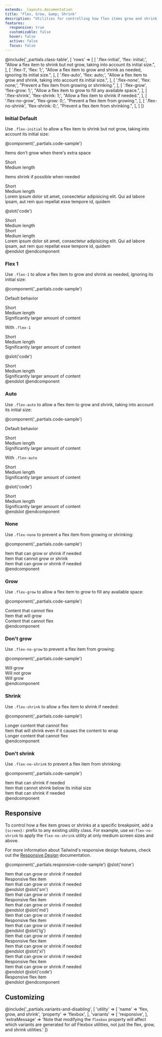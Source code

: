 ```yaml
---
extends: _layouts.documentation
title: "Flex, Grow, &amp; Shrink"
description: "Utilities for controlling how flex items grow and shrink."
features:
  responsive: true
  customizable: false
  hover: false
  active: false
  focus: false
---
```


@include('_partials.class-table', [
  'rows' => [
    [
      '.flex-initial',
      'flex: initial;',
      "Allow a flex item to shrink but not grow, taking into account its initial size.",
    ],
    [
      '.flex-1',
      'flex: 1;',
      "Allow a flex item to grow and shrink as needed, ignoring its initial size.",
    ],
    [
      '.flex-auto',
      'flex: auto;',
      "Allow a flex item to grow and shrink, taking into account its initial size.",
    ],
    [
      '.flex-none',
      'flex: none;',
      "Prevent a flex item from growing or shrinking.",
    ],
    [
      '.flex-grow',
      'flex-grow: 1;',
      "Allow a flex item to grow to fill any available space.",
    ],
    [
      '.flex-shrink',
      'flex-shrink: 1;',
      "Allow a flex item to shrink if needed.",
    ],
    [
      '.flex-no-grow',
      'flex-grow: 0;',
      "Prevent a flex item from growing.",
    ],
    [
      '.flex-no-shrink',
      'flex-shrink: 0;',
      "Prevent a flex item from shrinking.",
    ],
  ]
])

### Initial <span class="ml-2 font-semibold text-grey-dark text-sm uppercase tracking-wide">Default</span>

Use `.flex-initial` to allow a flex item to shrink but not grow, taking into account its initial size:

@component('_partials.code-sample')
<p class="text-sm text-grey-dark mb-1">Items don't grow when there's extra space</p>
<div class="flex bg-grey-lighter mb-6">
  <div class="flex-initial text-grey-darker text-center bg-grey-light px-4 py-2 m-2">
    Short
  </div>
  <div class="flex-initial text-grey-darker text-center bg-grey-light px-4 py-2 m-2">
    Medium length
  </div>
</div>

<p class="text-sm text-grey-dark mb-1">Items shrink if possible when needed</p>
<div class="flex bg-grey-lighter">
  <div class="flex-initial text-grey-darker text-center bg-grey-light px-4 py-2 m-2">
    Short
  </div>
  <div class="flex-initial text-grey-darker text-center bg-grey-light px-4 py-2 m-2">
    Medium length
  </div>
  <div class="flex-initial text-grey-darker text-center bg-grey-light px-4 py-2 m-2">
    Lorem ipsum dolor sit amet, consectetur adipisicing elit. Qui ad labore ipsam, aut rem quo repellat esse tempore id, quidem
  </div>
</div>

@slot('code')
<div class="flex bg-grey-lighter">
  <div class="flex-initial text-grey-darker text-center bg-grey-light px-4 py-2 m-2">
    Short
  </div>
  <div class="flex-initial text-grey-darker text-center bg-grey-light px-4 py-2 m-2">
    Medium length
  </div>
</div>

<div class="flex bg-grey-lighter">
  <div class="flex-initial text-grey-darker text-center bg-grey-light px-4 py-2 m-2">
    Short
  </div>
  <div class="flex-initial text-grey-darker text-center bg-grey-light px-4 py-2 m-2">
    Medium length
  </div>
  <div class="flex-initial text-grey-darker text-center bg-grey-light px-4 py-2 m-2">
    Lorem ipsum dolor sit amet, consectetur adipisicing elit. Qui ad labore ipsam, aut rem quo repellat esse tempore id, quidem
  </div>
</div>
@endslot
@endcomponent

### Flex 1

Use `.flex-1` to allow a flex item to grow and shrink as needed, ignoring its initial size:

@component('_partials.code-sample')
<p class="text-sm text-grey-dark mb-1">Default behavior</p>
<div class="flex bg-grey-lighter mb-6">
  <div class="text-grey-darker text-center bg-grey-light px-4 py-2 m-2">
    Short
  </div>
  <div class="text-grey-darker text-center bg-grey-light px-4 py-2 m-2">
    Medium length
  </div>
  <div class="text-grey-darker text-center bg-grey-light px-4 py-2 m-2">
    Significantly larger amount of content
  </div>
</div>
<p class="text-sm text-grey-dark mb-1">With <code>.flex-1</code></p>
<div class="flex bg-grey-lighter">
  <div class="flex-1 text-grey-darker text-center bg-grey-light px-4 py-2 m-2">
    Short
  </div>
  <div class="flex-1 text-grey-darker text-center bg-grey-light px-4 py-2 m-2">
    Medium length
  </div>
  <div class="flex-1 text-grey-darker text-center bg-grey-light px-4 py-2 m-2">
    Significantly larger amount of content
  </div>
</div>

@slot('code')
<div class="flex bg-grey-lighter">
  <div class="flex-1 text-grey-darker text-center bg-grey-light px-4 py-2 m-2">
    Short
  </div>
  <div class="flex-1 text-grey-darker text-center bg-grey-light px-4 py-2 m-2">
    Medium length
  </div>
  <div class="flex-1 text-grey-darker text-center bg-grey-light px-4 py-2 m-2">
    Significantly larger amount of content
  </div>
</div>
@endslot
@endcomponent

### Auto

Use `.flex-auto` to allow a flex item to grow and shrink, taking into account its initial size:

@component('_partials.code-sample')
<p class="text-sm text-grey-dark mb-1">Default behavior</p>
<div class="flex bg-grey-lighter mb-6">
  <div class="text-grey-darker text-center bg-grey-light px-4 py-2 m-2">
    Short
  </div>
  <div class="text-grey-darker text-center bg-grey-light px-4 py-2 m-2">
    Medium length
  </div>
  <div class="text-grey-darker text-center bg-grey-light px-4 py-2 m-2">
    Significantly larger amount of content
  </div>
</div>
<p class="text-sm text-grey-dark mb-1">With <code>.flex-auto</code></p>
<div class="flex bg-grey-lighter">
  <div class="flex-auto text-grey-darker text-center bg-grey-light px-4 py-2 m-2">
    Short
  </div>
  <div class="flex-auto text-grey-darker text-center bg-grey-light px-4 py-2 m-2">
    Medium length
  </div>
  <div class="flex-auto text-grey-darker text-center bg-grey-light px-4 py-2 m-2">
    Significantly larger amount of content
  </div>
</div>

@slot('code')
<div class="flex bg-grey-lighter">
  <div class="flex-auto text-grey-darker text-center bg-grey-light px-4 py-2 m-2">
    Short
  </div>
  <div class="flex-auto text-grey-darker text-center bg-grey-light px-4 py-2 m-2">
    Medium length
  </div>
  <div class="flex-auto text-grey-darker text-center bg-grey-light px-4 py-2 m-2">
    Significantly larger amount of content
  </div>
</div>
@endslot
@endcomponent

### None

Use `.flex-none` to prevent a flex item from growing or shrinking:

@component('_partials.code-sample')
<div class="flex bg-grey-lighter">
  <div class="flex-1 text-grey-darker text-center bg-grey-light px-4 py-2 m-2">
    Item that can grow or shrink if needed
  </div>
  <div class="flex-none text-grey-darkest text-center bg-grey px-4 py-2 m-2">
    Item that cannot grow or shrink
  </div>
  <div class="flex-1 text-grey-darker text-center bg-grey-light px-4 py-2 m-2">
    Item that can grow or shrink if needed
  </div>
</div>
@endcomponent

### Grow

Use `.flex-grow` to allow a flex item to grow to fill any available space:

@component('_partials.code-sample')
<div class="flex bg-grey-lighter">
  <div class="flex-none text-grey-darker text-center bg-grey-light px-4 py-2 m-2">
    Content that cannot flex
  </div>
  <div class="flex-grow text-grey-darkest text-center bg-grey px-4 py-2 m-2">
    Item that will grow
  </div>
  <div class="flex-none text-grey-darker text-center bg-grey-light px-4 py-2 m-2">
    Content that cannot flex
  </div>
</div>
@endcomponent

### Don't grow

Use `.flex-no-grow` to prevent a flex item from growing:

@component('_partials.code-sample')
<div class="flex bg-grey-lighter">
  <div class="flex-grow text-grey-darker text-center bg-grey-light px-4 py-2 m-2">
    Will grow
  </div>
  <div class="flex-no-grow text-grey-darkest text-center bg-grey px-4 py-2 m-2">
    Will not grow
  </div>
  <div class="flex-grow text-grey-darker text-center bg-grey-light px-4 py-2 m-2">
    Will grow
  </div>
</div>
@endcomponent

### Shrink

Use `.flex-shrink` to allow a flex item to shrink if needed:

@component('_partials.code-sample')
<div class="flex bg-grey-lighter">
  <div class="flex-none text-grey-darker text-center bg-grey-light px-4 py-2 m-2">
    Longer content that cannot flex
  </div>
  <div class="flex-shrink text-grey-darkest text-center bg-grey px-4 py-2 m-2">
    Item that will shrink even if it causes the content to wrap
  </div>
  <div class="flex-none text-grey-darker text-center bg-grey-light px-4 py-2 m-2">
    Longer content that cannot flex
  </div>
</div>
@endcomponent

### Don't shrink

Use `.flex-no-shrink` to prevent a flex item from shrinking:

@component('_partials.code-sample')
<div class="flex bg-grey-lighter">
  <div class="flex-shrink text-grey-darker text-center bg-grey-light px-4 py-2 m-2">
    Item that can shrink if needed
  </div>
  <div class="flex-no-shrink text-grey-darkest text-center bg-grey px-4 py-2 m-2">
    Item that cannot shrink below its initial size
  </div>
  <div class="flex-shrink text-grey-darker text-center bg-grey-light px-4 py-2 m-2">
    Item that can shrink if needed
  </div>
</div>
@endcomponent

## Responsive

To control how a flex item grows or shrinks at a specific breakpoint, add a `{screen}:` prefix to any existing utility class. For example, use `md:flex-no-shrink` to apply the `flex-no-shrink` utility at only medium screen sizes and above.

For more information about Tailwind's responsive design features, check out the [Responsive Design](/docs/responsive-design) documentation.

@component('_partials.responsive-code-sample')
@slot('none')
<div class="flex bg-grey-lighter">
  <div class="flex-1 text-grey-darker text-center bg-grey-light px-4 py-2 m-2">
    Item that can grow or shrink if needed
  </div>
  <div class="flex-none text-grey-darkest text-center bg-grey px-4 py-2 m-2">
    Responsive flex item
  </div>
  <div class="flex-1 text-grey-darker text-center bg-grey-light px-4 py-2 m-2">
    Item that can grow or shrink if needed
  </div>
</div>
@endslot
@slot('sm')
<div class="flex bg-grey-lighter">
  <div class="flex-1 text-grey-darker text-center bg-grey-light px-4 py-2 m-2">
    Item that can grow or shrink if needed
  </div>
  <div class="flex-grow text-grey-darkest text-center bg-grey px-4 py-2 m-2">
    Responsive flex item
  </div>
  <div class="flex-1 text-grey-darker text-center bg-grey-light px-4 py-2 m-2">
    Item that can grow or shrink if needed
  </div>
</div>
@endslot
@slot('md')
<div class="flex bg-grey-lighter">
  <div class="flex-1 text-grey-darker text-center bg-grey-light px-4 py-2 m-2">
    Item that can grow or shrink if needed
  </div>
  <div class="flex-shrink text-grey-darkest text-center bg-grey px-4 py-2 m-2">
    Responsive flex item
  </div>
  <div class="flex-1 text-grey-darker text-center bg-grey-light px-4 py-2 m-2">
    Item that can grow or shrink if needed
  </div>
</div>
@endslot
@slot('lg')
<div class="flex bg-grey-lighter">
  <div class="flex-1 text-grey-darker text-center bg-grey-light px-4 py-2 m-2">
    Item that can grow or shrink if needed
  </div>
  <div class="flex-1 text-grey-darkest text-center bg-grey px-4 py-2 m-2">
    Responsive flex item
  </div>
  <div class="flex-1 text-grey-darker text-center bg-grey-light px-4 py-2 m-2">
    Item that can grow or shrink if needed
  </div>
</div>
@endslot
@slot('xl')
<div class="flex bg-grey-lighter">
  <div class="flex-1 text-grey-darker text-center bg-grey-light px-4 py-2 m-2">
    Item that can grow or shrink if needed
  </div>
  <div class="flex-initial text-grey-darkest text-center bg-grey px-4 py-2 m-2">
    Responsive flex item
  </div>
  <div class="flex-1 text-grey-darker text-center bg-grey-light px-4 py-2 m-2">
    Item that can grow or shrink if needed
  </div>
</div>
@endslot
@slot('code')
<div class="flex ...">
  <!-- ... -->
  <div class="none:flex-none sm:flex-grow md:flex-shrink lg:flex-1 xl:flex-auto ...">
    Responsive flex item
  </div>
  <!-- ... -->
</div>
@endslot
@endcomponent

## Customizing

@include('_partials.variants-and-disabling', [
    'utility' => [
        'name' => 'flex, grow, and shrink',
        'property' => 'flexbox',
    ],
    'variants' => [
        'responsive',
    ],
    'extraMessage' => 'Note that modifying the <code>flexbox</code> property will affect which variants are generated for <em>all</em> Flexbox utilities, not just the flex, grow, and shrink utilities.'
])
